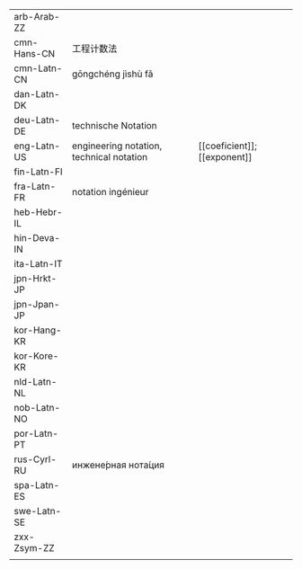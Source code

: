 | | | |
|-|-|-|
| arb-Arab-ZZ |  |  |
| cmn-Hans-CN | 工程计数法 |  |
| cmn-Latn-CN | gōngchéng jìshù fǎ |  |
| dan-Latn-DK |  |  |
| deu-Latn-DE | technische Notation |  |
| eng-Latn-US | engineering notation, technical notation | [[coeficient]]; [[exponent]] |
| fin-Latn-FI |  |  |
| fra-Latn-FR | notation ingénieur |  |
| heb-Hebr-IL |  |  |
| hin-Deva-IN |  |  |
| ita-Latn-IT |  |  |
| jpn-Hrkt-JP |  |  |
| jpn-Jpan-JP |  |  |
| kor-Hang-KR |  |  |
| kor-Kore-KR |  |  |
| nld-Latn-NL |  |  |
| nob-Latn-NO |  |  |
| por-Latn-PT |  |  |
| rus-Cyrl-RU | инжене́рная нота́ция |  |
| spa-Latn-ES |  |  |
| swe-Latn-SE |  |  |
| zxx-Zsym-ZZ |  |  |
|  |  |  |